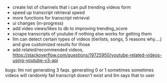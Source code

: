 - create list of channels that i can pull trending videos form
-  speed up transcript retrieval speed
-  more functions for transcript retrieval
- ui changes (in-progress)
-  add video views/likes to db to improving trending_score 
- scrape transcripts of youtube if nothing else works for getting them
- llm can detect certain types of videos (tierlists, songs, 5 reasons why....) and give customized results for those
- add related/recommended videos, https://stackoverflow.com/questions/19725950/youtube-related-videos-using-youtube-v3-api

bugs:
llm not generating 3 faqs. generating 0 or 1 sometimes
sometimes videos will randomly fail
transcript doesn't exist and llm says that to user
